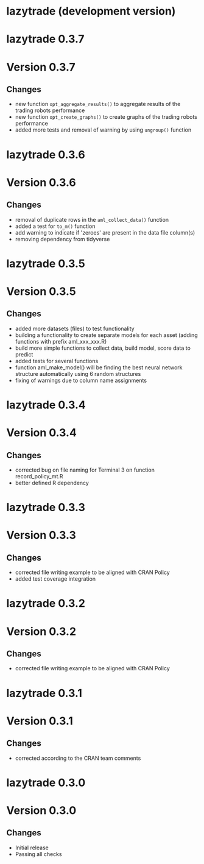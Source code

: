 # lazytrade (development version)


# lazytrade 0.3.7

# Version 0.3.7

## Changes

* new function `opt_aggregate_results()` to aggregate results of the trading robots performance
* new function `opt_create_graphs()` to create graphs of the trading robots performance
* added more tests and removal of warning by using `ungroup()` function

# lazytrade 0.3.6

# Version 0.3.6

## Changes

* removal of duplicate rows in the `aml_collect_data()` function
* added a test for `to_m()` function
* add warning to indicate if 'zeroes' are present in the data file column(s)
* removing dependency from tidyverse

# lazytrade 0.3.5

# Version 0.3.5

## Changes

* added more datasets (files) to test functionality
* building a functionality to create separate models for each asset (adding functions with prefix aml_xxx_xxx.R)
* build more simple functions to collect data, build model, score data to predict
* added tests for several functions
* function aml_make_model() will be finding the best neural network structure automatically using 6 random structures
* fixing of warnings due to column name assignments

# lazytrade 0.3.4

# Version 0.3.4

## Changes

* corrected bug on file naming for Terminal 3 on function record_policy_mt.R
* better defined R dependency

# lazytrade 0.3.3

# Version 0.3.3

## Changes

* corrected file writing example to be aligned with CRAN Policy
* added test coverage integration

# lazytrade 0.3.2

# Version 0.3.2

## Changes

* corrected file writing example to be aligned with CRAN Policy

# lazytrade 0.3.1

# Version 0.3.1

## Changes

* corrected according to the CRAN team comments

# lazytrade 0.3.0

# Version 0.3.0

## Changes

* Initial release
* Passing all checks


